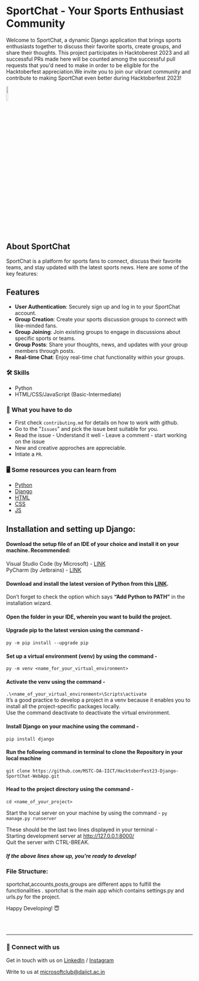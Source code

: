  # SportChat - Your Sports Enthusiast Community
Welcome to SportChat, a dynamic Django application that brings sports enthusiasts together to discuss their favorite sports, create groups, and share their thoughts. This project participates in Hacktoberest 2023 and all successful PRs made here will be counted among the  successful pull requests that you'd need to make in order to be eligible for the Hacktoberfest appreciation.We invite you to join our vibrant community and contribute to making SportChat even better during Hacktoberfest 2023!


<img src="https://res.cloudinary.com/dbvyvfe61/image/upload/v1619799241/Cicada%203301:%20Reinvented/MSTC_ffmo9v.png" width="10%">










## About SportChat

SportChat is a platform for sports fans to connect, discuss their favorite teams, and stay updated with the latest sports news. Here are some of the key features:

## Features

- **User Authentication**: Securely sign up and log in to your SportChat account.
- **Group Creation**: Create your sports discussion groups to connect with like-minded fans.
- **Group Joining**: Join existing groups to engage in discussions about specific sports or teams.
- **Group Posts**: Share your thoughts, news, and updates with your group members through posts.
- **Real-time Chat**: Enjoy real-time chat functionality within your groups.

### :hammer_and_wrench: Skills
* Python 
* HTML/CSS/JavaScript (Basic-Intermediate)


### :dart: What you have to do
* First check `contributing.md` for details on how to work with github.
* Go to the "`Issues`" and pick the issue best suitable for you. 
* Read the issue - Understand it well - Leave a comment - start working on the issue
* New and creative approches are appreciable.
* Intiate a `PR`.


### :desktop_computer: Some resources you can learn from
  * [Python](https://docs.python.org/)
  * [Django](https://docs.djangoproject.com/en/4.1/)
  * [HTML](https://www.w3schools.com/html/default.asp)
  * [CSS](https://www.w3schools.com/css/default.asp)
  * [JS](https://www.w3schools.com/js/)

## Installation and setting up Django:

#### Download the setup file of an IDE of your choice and install it on your machine. Recommended:  
Visual Studio Code (by Microsoft) - [LINK](https://code.visualstudio.com/download)  
PyCharm (by Jetbrains) - [LINK](https://www.jetbrains.com/pycharm/download/#section=windows)  

#### Download and install the latest version of Python from this [LINK](https://www.python.org/downloads/).  
Don’t forget to check the option which says **“Add Python to PATH”** in the installation wizard.

#### Open the folder in your IDE, wherein you want to build the project.  

#### Upgrade pip to the latest version using the command -
```py -m pip install --upgrade pip```

#### Set up a virtual environment (venv) by using the command -
```py -m venv <name_for_your_virtual_environment>```

#### Activate the venv using the command -
```.\<name_of_your_virtual_environment>\Scripts\activate```  
It’s a good practice to develop a project in a venv because it enables you to install all the project-specific packages locally.  
Use the command deactivate to deactivate the virtual environment.

#### Install Django on your machine using the command -
```pip install django```

#### Run the following command in terminal to clone the Repository in your local machine  
`git clone https://github.com/MSTC-DA-IICT/HacktoberFest23-Django-SportChat-WebApp.git`  

#### Head to the project directory using the command -
```cd <name_of_your_project>```

Start the local server on your machine by using the command -
```py manage.py runserver```

These should be the last two lines displayed in your terminal -  
Starting development server at http://127.0.0.1:8000/  
Quit the server with CTRL-BREAK.  

##### If the above lines show up, you're ready to develop!


### File Structure:
sportchat,accounts,posts,groups are different apps to fulfill the functionalities .
sportchat is the main app which contains settings.py and urls.py for the project.

Happy Developing! :innocent:

<br><br>

---
  
### 🔗 Connect with us
Get in touch with us on [LinkedIn](https://www.linkedin.com/company/microsoft-student-technical-club-da-iict/) / [Instagram](https://www.instagram.com/mstc.daiict/)

Write to us at microsoftclub@daiict.ac.in
